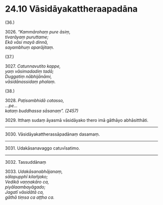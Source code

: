 

# 24.10 Vāsidāyakattheraapadāna



(36.)

3026\. _“Kammārohaṃ pure āsiṃ,_  
_tivarāyaṃ puruttame;_  
_Ekā vāsi mayā dinnā,_  
_sayambhuṃ aparājitaṃ._  


(37.)

3027\. _Catunnavutito kappe,_  
_yaṃ vāsimadadiṃ tadā;_  
_Duggatiṃ nābhijānāmi,_  
_vāsidānassidaṃ phalaṃ._  


(38.)

3028\. _Paṭisambhidā catasso,_  
_…pe…_  
_kataṃ buddhassa sāsanaṃ”. (2457)_  


3029\. Itthaṃ sudaṃ āyasmā vāsidāyako thero imā gāthāyo abhāsitthāti.

---

3030\. Vāsidāyakattherassāpadānaṃ dasamaṃ.



---

3031\. Udakāsanavaggo catuvīsatimo.



---

3032\. Tassuddānaṃ



3033\. _Udakāsanabhājanaṃ,_  
_sālapupphī kilañjako;_  
_Vedikā vaṇṇakāro ca,_  
_piyālaambayāgado;_  
_Jagatī vāsidātā ca,_  
_gāthā tiṃsa ca aṭṭha ca._  




